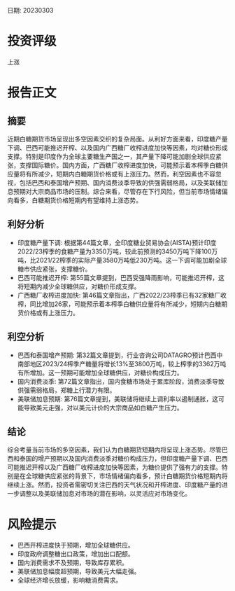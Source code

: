 
日期: 20230303

# 投资评级

上涨

# 报告正文

## 摘要

近期白糖期货市场呈现出多空因素交织的复杂局面。从利好方面来看，印度糖产量下调、巴西可能推迟开榨、以及国内广西糖厂收榨进度加快等因素，均对糖价形成支撑。特别是印度作为全球主要糖生产国之一，其产量下降可能加剧全球供应紧张，支撑国际糖价。国内方面，广西糖厂收榨进度加快，可能预示着本榨季白糖供应量将有所减少，短期内白糖期货价格或有上涨压力。然而，利空因素也不容忽视，包括巴西和泰国增产预期、国内消费淡季导致的供强需弱格局，以及美联储加息预期对大宗商品市场的压制。综合来看，尽管存在下行风险，但当前市场情绪偏向看多，白糖期货价格短期内有望维持上涨态势。

## 利好分析

* 印度糖产量下调: 根据第44篇文章，全印度糖业贸易协会(AISTA)预计印度2022/23榨季的食糖产量为3350万吨，较此前预测的3450万吨下降100万吨，比2021/22榨季的实际产量3580万吨低230万吨。这一下调可能加剧全球糖市供应紧张，支撑糖价。
* 巴西可能推迟开榨: 第55篇文章提到，巴西受强降雨影响，可能推迟开榨，这将短期内减少全球糖供应，对糖价形成支撑。
* 广西糖厂收榨进度加快: 第46篇文章指出，广西2022/23榨季已有32家糖厂收榨，同比增加26家，可能预示着本榨季白糖供应量将有所减少，短期内白糖期货价格或有上涨压力。

## 利空分析

* 巴西和泰国增产预期: 第32篇文章提到，行业咨询公司DATAGRO预计巴西中南部地区2023/24榨季产糖量将增长13%至3800万吨，较上榨季的3362万吨有所增加。这一预期可能增加全球糖供应，对糖价构成压力。
* 国内消费淡季: 第72篇文章指出，国内食糖市场处于累库阶段，消费淡季导致供强需弱格局，郑糖上行潜力有限。
* 美联储加息预期: 第76篇文章提到，美联储将继续上调利率以遏制通胀，这可能导致美元走强，对以美元计价的大宗商品如白糖产生压力。

## 结论

综合考量当前市场的多空因素，我们认为白糖期货短期内将呈现上涨态势。尽管巴西和泰国的增产预期以及国内消费淡季对糖价构成压力，但印度糖产量下调、巴西可能推迟开榨以及广西糖厂收榨进度加快等因素，为糖价提供了强有力的支撑。特别是在全球糖供应紧张的背景下，市场情绪偏向看多，预计白糖期货价格短期内将继续上涨。然而，投资者需密切关注巴西的天气状况和开榨进度、印度糖产量的进一步调整以及美联储加息对市场的潜在影响，以灵活应对市场变化。

# 风险提示

* 巴西开榨进度快于预期，增加全球糖供应。
* 印度政府调整糖出口政策，增加出口配额。
* 国内消费需求不及预期，导致库存累积。
* 美联储加息幅度超预期，导致美元大幅走强。
* 全球经济增长放缓，影响糖消费需求。
